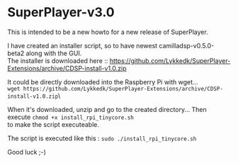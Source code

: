 # SuperPlayer-v3.0

This is intended to be a new howto for a new release of SuperPlayer.

I have created an installer script, so to have newest camilladsp-v0.5.0-beta2 along with the GUI.\
The installer is downloaded here :: https://github.com/Lykkedk/SuperPlayer-Extensions/archive/CDSP-install-v1.0.zip

It could be directly downloaded into the Raspberry Pi with wget...\
```wget https://github.com/Lykkedk/SuperPlayer-Extensions/archive/CDSP-install-v1.0.zip```\

When it's downloaded, unzip and go to the created directory... Then execute ```chmod +x install_rpi_tinycore.sh```\
to make the script executeable.

The script is executed like this : ```sudo ./install_rpi_tinycore.sh```

Good luck ;-)
